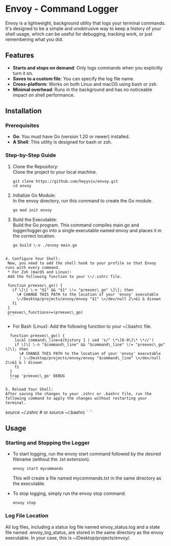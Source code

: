 # **Envoy \- Command Logger**

Envoy is a lightweight, background utility that logs your terminal commands. It's designed to be a simple and unobtrusive way to keep a history of your shell usage, which can be useful for debugging, tracking work, or just remembering what you did.

## **Features**

* **Starts and stops on demand**: Only logs commands when you explicitly turn it on.  
* **Saves to a custom file**: You can specify the log file name.  
* **Cross-platform**: Works on both Linux and macOS using bash or zsh.  
* **Minimal overhead**: Runs in the background and has no noticeable impact on shell performance.

## **Installation**

### **Prerequisites**

* **Go**: You must have Go (version 1.20 or newer) installed.  
* **A Shell**: This utility is designed for bash or zsh.

### **Step-by-Step Guide**

1. Clone the Repository:  
   Clone the project to your local machine. 
   ``` 
   git clone https://github.com/heyyviv/envoy.git  
   cd envoy
   ```

2. Initialize Go Module:  
   In the envoy directory, run this command to create the Go module.  
   ``` 
   go mod init envoy 
   ```

3. Build the Executable:  
   Build the Go program. This command compiles main.go and logger/logger.go into a single executable named envoy and places it in the correct location.  
   ``` 
   go build \-o ./envoy main.go
  ```

4. Configure Your Shell:  
   Now, you need to add the shell hook to your profile so that Envoy runs with every command.  
   * For Zsh (macOS and Linux):  
   Add the following function to your \~/.zshrc file. 
   ```
     function preexec\_go() {  
       if \[\[ \-n "$1" && "$1" \!= "preexec\_go" \]\]; then  
         \# CHANGE THIS PATH to the location of your 'envoy' executable  
         \~/Desktop/projects/envoy/envoy "$1" \>/dev/null 2\>&1 & disown  
       fi  
     }  
     preexec\_functions+=(preexec\_go)
     ```

   * For Bash (Linux):
   Add the following function to your \~/.bashrc file.    
   ```
     function preexec\_go() {  
       local command\_line=$(history 1 | sed 's/^ \*\[0-9\]\* \*//')  
       if \[\[ \-n "$command\_line" && "$command\_line" \!= "preexec\_go" \]\]; then  
         \# CHANGE THIS PATH to the location of your 'envoy' executable  
         ( \~/Desktop/projects/envoy/envoy "$command\_line" \>/dev/null 2\>&1 & ) disown  
       fi  
     }  
     trap 'preexec\_go' DEBUG
     ```

5. Reload Your Shell:  
   After saving the changes to your .zshrc or .bashrc file, run the following command to apply the changes without restarting your terminal.  
   ``` 
   source \~/.zshrc  \# or source \~/.bashrc `
   ``

## **Usage**

### **Starting and Stopping the Logger**

* To start logging, run the envoy start command followed by the desired filename (without the .txt extension).  
  ``` 
  envoy start mycommands 
  ```

  This will create a file named mycommands.txt in the same directory as the executable.  
* To stop logging, simply run the envoy stop command.  
  ``` 
  envoy stop 
  ```

### **Log File Location**

All log files, including a status log file named envoy\_status.log and a state file named .envoy\_log\_status, are stored in the same directory as the envoy executable. In your case, this is \~/Desktop/projects/envoy/.
